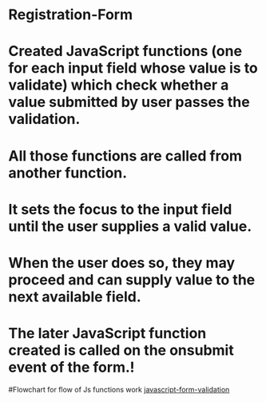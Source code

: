 # Registration-Form
# Created JavaScript functions (one for each input field whose value is to validate) which check whether a value submitted by user passes the validation.

# All those functions are called from another function.

# It sets the focus to the input field until the user supplies a valid value.

# When the user does so, they may proceed and can supply value to the next available field.

# The later JavaScript function created is called on the onsubmit event of the form.!

#Flowchart for flow of Js functions work 
[javascript-form-validation](https://user-images.githubusercontent.com/24598168/176429710-5d4a1e45-766e-4342-8e10-e258f929f37a.png)
